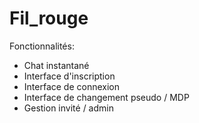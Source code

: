 # Fil_rouge

Fonctionnalités:

- Chat instantané
- Interface d'inscription
- Interface de connexion
- Interface de changement pseudo / MDP
- Gestion invité / admin
